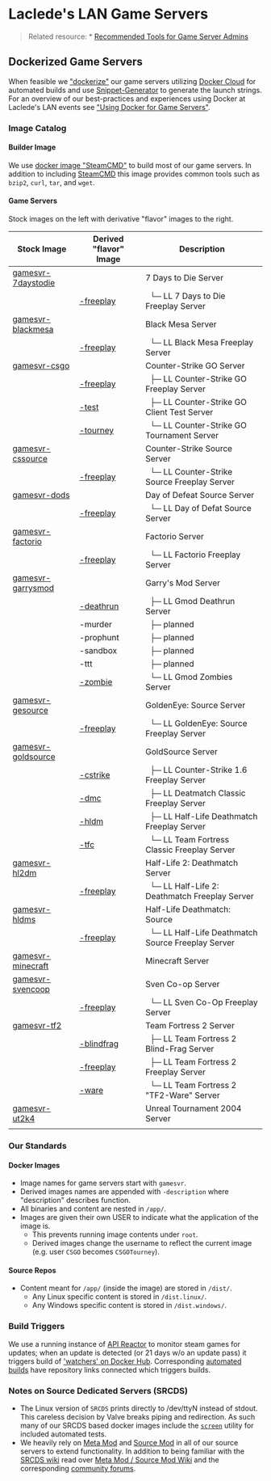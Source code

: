 # Laclede's LAN Game Servers

> Related resource: * [Recommended Tools for Game Server Admins](RecommendedTools.md)

## Dockerized Game Servers
When feasible we ["dockerize"](https://hub.docker.com/u/lacledeslan) our game servers utilizing [Docker Cloud](https://cloud.docker.com/app/lacledeslan/) for automated builds and use [Snippet-Generator](https://github.com/LacledesLAN/Snippet-Generator) to generate the launch strings. For an overview of our best-practices and experiences using Docker at Laclede's LAN events see ["Using Docker for Game Servers"](DockerAndGameServers.md).

### Image Catalog

#### Builder Image
We use [docker image "SteamCMD"](https://github.com/LacledesLAN/SteamCMD) to build most of our game servers. In addition to including [SteamCMD](https://developer.valvesoftware.com/wiki/SteamCMD) this image provides common tools such as `bzip2`, `curl`, `tar`, and `wget`.

#### Game Servers
Stock images on the left with derivative "flavor" images to the right.

| Stock Image                                                                 | Derived "flavor" Image                                                  | Description                                                   |
| --------------------------------------------------------------------------- | ----------------------------------------------------------------------- | ------------------------------------------------------------- |
| [gamesvr-7daystodie](https://github.com/LacledesLAN/gamesvr-7daystodie)     |                                                                         | 7 Days to Die Server                                          |
|                                                                             | [-freeplay](https://github.com/LacledesLAN/gamesvr-7daystodie-freeplay) | &nbsp;&nbsp;└─ LL 7 Days to Die Freeplay Server               |
| [gamesvr-blackmesa](https://github.com/LacledesLAN/gamesvr-blackmesa)       |                                                                         | Black Mesa Server                                             |
|                                                                             | [-freeplay](https://github.com/LacledesLAN/gamesvr-blackmesa-freeplay)  | &nbsp;&nbsp;└─ LL Black Mesa Freeplay Server                  |
| [gamesvr-csgo](https://github.com/LacledesLAN/gamesvr-csgo)                 |                                                                         | Counter-Strike GO Server                                      |
|                                                                             | [-freeplay](https://github.com/LacledesLAN/gamesvr-csgo-freeplay)       | &nbsp;&nbsp;├─ LL Counter-Strike GO Freeplay Server           |
|                                                                             | [-test](https://github.com/LacledesLAN/gamesvr-csgo-test)               | &nbsp;&nbsp;├─ LL Counter-Strike GO Client Test Server        |
|                                                                             | [-tourney](https://github.com/LacledesLAN/gamesvr-csgo-tourney)         | &nbsp;&nbsp;└─ LL Counter-Strike GO Tournament Server         |
| [gamesvr-cssource](https://github.com/LacledesLAN/gamesvr-cssource)         |                                                                         | Counter-Strike Source Server                                  |
|                                                                             | [-freeplay](https://github.com/LacledesLAN/gamesvr-cssource-freeplay)   | &nbsp;&nbsp;└─ LL Counter-Strike Source Freeplay Server       |
| [gamesvr-dods](https://github.com/LacledesLAN/gamesvr-dods)                 |                                                                         | Day of Defeat Source Server                                   |
|                                                                             | [-freeplay](https://github.com/LacledesLAN/gamesvr-dods-freeplay)       | &nbsp;&nbsp;└─ LL Day of Defat Source Server                  |
| [gamesvr-factorio](https://github.com/LacledesLAN/gamesvr-factorio)         |                                                                         | Factorio Server                                               |
|                                                                             | [-freeplay](https://github.com/LacledesLAN/gamesvr-factorio-freeplay)   | &nbsp;&nbsp;└─ LL Factorio Freeplay Server                    |
| [gamesvr-garrysmod](https://github.com/LacledesLAN/gamesvr-garrysmod)       |                                                                         | Garry's Mod Server                                            |
|                                                                             | [-deathrun](https://github.com/LacledesLAN/gamesvr-garrysmod-deathrun)  | &nbsp;&nbsp;├─ LL Gmod Deathrun Server                        |
|                                                                             | -murder                                                                 | &nbsp;&nbsp;├─ planned                                        |
|                                                                             | -prophunt                                                               | &nbsp;&nbsp;├─ planned                                        |
|                                                                             | -sandbox                                                                | &nbsp;&nbsp;├─ planned                                        |
|                                                                             | -ttt                                                                    | &nbsp;&nbsp;├─ planned                                        |
|                                                                             | [-zombie](https://github.com/LacledesLAN/gamesvr-garrysmod-zombie)      | &nbsp;&nbsp;└─ LL Gmod Zombies Server                         |
| [gamesvr-gesource](https://github.com/LacledesLAN/gamesvr-gesource)         |                                                                         | GoldenEye: Source Server                                      |
|                                                                             | [-freeplay](https://github.com/LacledesLAN/gamesvr-gesource-freeplay)   | &nbsp;&nbsp;└─ LL GoldenEye: Source Freeplay Server           |
| [gamesvr-goldsource](https://github.com/LacledesLAN/gamesvr-goldsource)     |                                                                         | GoldSource Server                                             |
|                                                                             | [-cstrike](https://github.com/LacledesLAN/gamesvr-goldsource-cstrike)   | &nbsp;&nbsp;├─ LL Counter-Strike 1.6 Freeplay Server          |
|                                                                             | [-dmc](https://github.com/LacledesLAN/gamesvr-goldsource-dmc)           | &nbsp;&nbsp;├─ LL Deatmatch Classic Freeplay Server           |
|                                                                             | [-hldm](https://github.com/LacledesLAN/gamesvr-goldsource-hldm)         | &nbsp;&nbsp;├─ LL Half-Life Deathmatch Freeplay Server        |
|                                                                             | [-tfc](https://github.com/LacledesLAN/gamesvr-goldsource-tfc)           | &nbsp;&nbsp;└─ LL Team Fortress Classic Freeplay Server       |
| [gamesvr-hl2dm](https://github.com/LacledesLAN/gamesvr-hl2dm)               |                                                                         | Half-Life 2: Deathmatch Server                                |
|                                                                             | [-freeplay](https://github.com/LacledesLAN/gamesvr-hl2dm-freeplay)      | &nbsp;&nbsp;└─ LL Half-Life 2: Deathmatch Freeplay Server     |
| [gamesvr-hldms](https://github.com/LacledesLAN/gamesvr-hldms)               |                                                                         | Half-Life Deathmatch: Source                                  |
|                                                                             | [-freeplay](https://github.com/LacledesLAN/gamesvr-hldms-freeplay)      | &nbsp;&nbsp;└─ LL Half-Life Deathmatch Source Freeplay Server |
| [gamesvr-minecraft](https://github.com/LacledesLAN/gamesvr-minecraft)       |                                                                         | Minecraft Server                                              |
| [gamesvr-svencoop](https://github.com/LacledesLAN/gamesvr-svencoop)         |                                                                         | Sven Co-op Server                                             |
|                                                                             | [-freeplay](https://github.com/LacledesLAN/gamesvr-svencoop-freeplay)   | &nbsp;&nbsp;└─ LL Sven Co-Op Freeplay Server                  |
| [gamesvr-tf2](https://github.com/LacledesLAN/gamesvr-tf2)                   |                                                                         | Team Fortress 2 Server                                        |
|                                                                             | [-blindfrag](https://github.com/LacledesLAN/gamesvr-tf2-blindfrag)      | &nbsp;&nbsp;├─ LL Team Fortress 2 Blind-Frag Server           |
|                                                                             | [-freeplay](https://github.com/LacledesLAN/gamesvr-tf2-freeplay)        | &nbsp;&nbsp;├─ LL Team Fortress 2 Freeplay Server             |
|                                                                             | [-ware](https://github.com/LacledesLAN/gamesvr-tf2-ware)                | &nbsp;&nbsp;└─ LL Team Fortress 2 "TF2-Ware" Server           |
| [gamesvr-ut2k4](https://github.com/LacledesLAN/gamesvr-ut2k4)               |                                                                         | Unreal Tournament 2004 Server                                 |
|                                                                             |                                                                         |                                                               |

### Our Standards

#### Docker Images
* Image names for game servers start with `gamesvr`.
* Derived images names are appended with `-description` where "description" describes function.
* All binaries and content are nested in `/app/`.
* Images are given their own USER to indicate what the application of the image is.
  * This prevents running image contents under `root`.
  * Derived images change the username to reflect the current image (e.g. user `CSGO` becomes `CSGOTourney`).

#### Source Repos
* Content meant for `/app/` (inside the image) are stored in `/dist/`.
  * Any Linux specific content is stored in `/dist.linux/`.
  * Any Windows specific content is stored in `/dist.windows/`.

### Build Triggers
We use a running instance of [API Reactor](https://github.com/dudleycodes/APIReactor) to monitor steam games for updates; when an update is detected (or 21 days w/o an update pass) it triggers build of ['watchers' on Docker Hub](https://hub.docker.com/u/llgameserverbot/). Corresponding [automated builds](https://hub.docker.com/u/lacledeslan/) have repository links connected which triggers builds.

### Notes on Source Dedicated Servers (SRCDS)

* The Linux version of `SRCDS` prints directly to /dev/ttyN instead of stdout. This careless decision by Valve breaks piping and redirection. As such many of our SRCDS based docker images include the [`screen`](https://www.gnu.org/software/screen/manual/screen.html) utility for included automated tests.
* We heavily rely on [Meta Mod](http://metamodsource.net/) and [Source Mod](http://www.sourcemod.net/) in all of our source servers to extend functionality. In addition to being familiar with the [SRCDS wiki](https://developer.valvesoftware.com/wiki/Source_Dedicated_Server) read over [Meta Mod / Source Mod Wiki](https://wiki.alliedmods.net/Main_Page) and the corresponding [community forums](https://forums.alliedmods.net/index.php).
